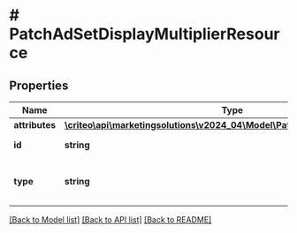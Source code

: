 # # PatchAdSetDisplayMultiplierResource

## Properties

Name | Type | Description | Notes
------------ | ------------- | ------------- | -------------
**attributes** | [**\criteo\api\marketingsolutions\v2024_04\Model\PatchAdSetDisplayMultiplier**](PatchAdSetDisplayMultiplier.md) |  | [optional]
**id** | **string** | Id of the entity | [optional]
**type** | **string** | Canonical type name of the entity | [optional]

[[Back to Model list]](../../README.md#models) [[Back to API list]](../../README.md#endpoints) [[Back to README]](../../README.md)
